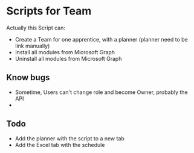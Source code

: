 # Scripts for Team
Actually this Script can:
- Create a Team for one apprentice, with a planner (planner need to be link manually)
- Install all modules from Microsoft Graph
- Uninstall all modules from Microsoft Graph

## Know bugs
- Sometime, Users can't change role and become Owner, probably the API
- 

## Todo
- Add the planner with the script to a new tab
- Add the Excel tab with the schedule
